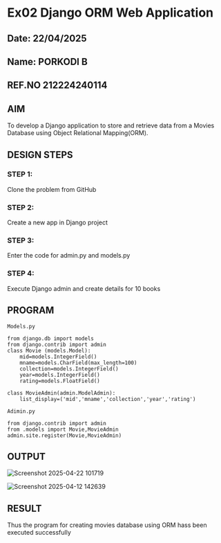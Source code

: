 # Ex02 Django ORM Web Application
## Date: 22/04/2025
## Name: PORKODI B
## REF.NO 212224240114

## AIM
To develop a Django application to store and retrieve data from a Movies Database using Object Relational Mapping(ORM).



## DESIGN STEPS

### STEP 1:
Clone the problem from GitHub

### STEP 2:
Create a new app in Django project

### STEP 3:
Enter the code for admin.py and models.py

### STEP 4:
Execute Django admin and create details for 10 books

## PROGRAM
```
Models.py

from django.db import models
from django.contrib import admin
class Movie (models.Model):
    mid=models.IntegerField()
    mname=models.CharField(max_length=100)
    collection=models.IntegerField()
    year=models.IntegerField()
    rating=models.FloatField()
    
class MovieAdmin(admin.ModelAdmin):
    list_display=('mid','mname','collection','year','rating')

Adimin.py

from django.contrib import admin
from .models import Movie,MovieAdmin
admin.site.register(Movie,MovieAdmin)

```

## OUTPUT

![Screenshot 2025-04-22 101719](https://github.com/user-attachments/assets/31eb190b-b768-4851-9541-9619d307062a)

![Screenshot 2025-04-12 142639](https://github.com/user-attachments/assets/2557f214-5212-4fc2-b972-34f84c6e0a5d)

## RESULT
Thus the program for creating movies database using ORM hass been executed successfully
